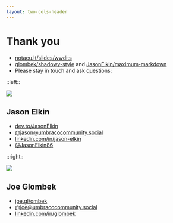 ```yaml
---
layout: two-cols-header
---
```


# Thank you

- <mdi-presentation-play /> [notacu.lt/slides/wwdits](https://slides.joe.gl/what-we-do-in-the-shadows)
- <mdi-github /> [glombek/shadowy-style](https://github.com/glombek/shadowy-style) and [JasonElkin/maximum-markdown](https://github.com/JasonElkin/maximum-markdown)
- <mdi-chat /> Please stay in touch and ask questions:

::left::

<img src="/jason.jpg" class="aspect-square h-30 rounded-full mb-2" />

## Jason Elkin

- <mdi-dev-to /> [dev.to/JasonElkin](https://dev.to/jasonelkin)
- <mdi-mastodon /> [@jason@umbracocommunity.social](https://umbracocommunity.social/@jason)
- <mdi-linkedin /> [linkedin.com/in/jason-elkin](https://www.linkedin.com/in/jason-elkin/)
- <ri-twitter-x-fill /> [@JasonElkin86](https://x.com/JasonElkin86)

::right::

<img src="/joe.png" class="aspect-square h-30 rounded-full mb-2" />

## Joe Glombek

- <material-symbols-rss-feed /> [joe.gl/ombek](https://joe.gl/ombek)
- <mdi-mastodon /> [@joe@umbracocommunity.social](https://umbracocommunity.social/@joe)
- <mdi-linkedin /> [linkedin.com/in/glombek](https://www.linkedin.com/in/glombek/)
